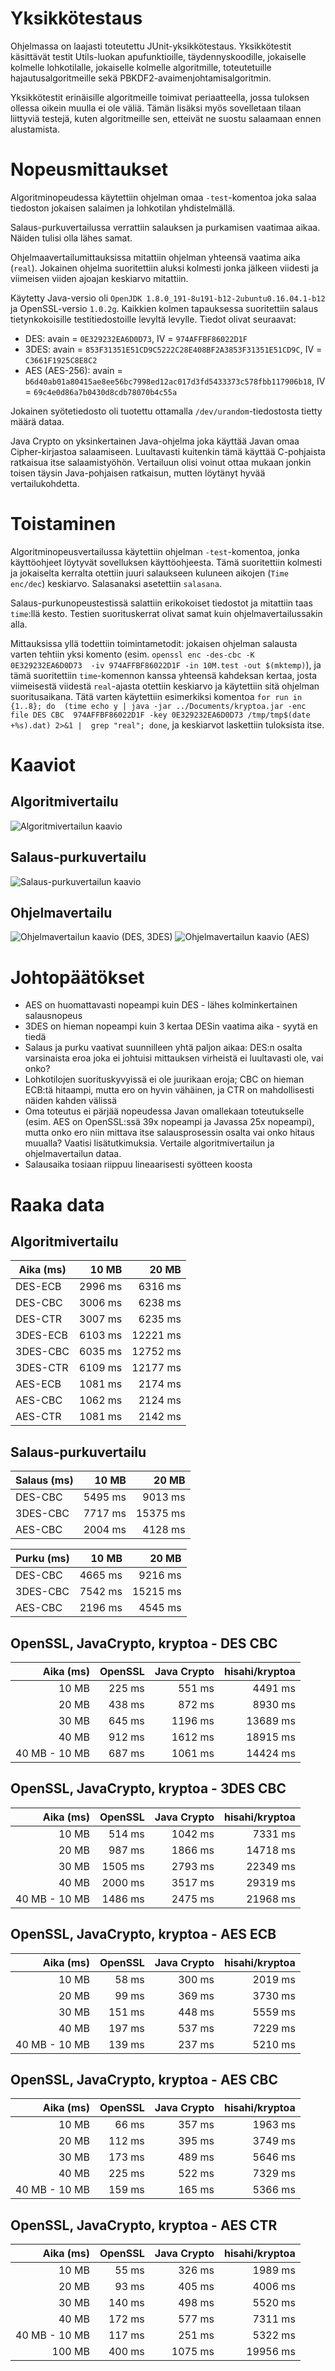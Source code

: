# Yksikkötestaus
Ohjelmassa on laajasti toteutettu JUnit-yksikkötestaus. Yksikkötestit
käsittävät testit Utils-luokan apufunktioille, täydennyskoodille,
jokaiselle kolmelle lohkotilalle, jokaiselle kolmelle algoritmille,
toteutetuille hajautusalgoritmeille sekä PBKDF2-avaimenjohtamisalgoritmin.

Yksikkötestit erinäisille algoritmeille toimivat periaatteella, jossa
tuloksen ollessa oikein muulla ei ole väliä. Tämän lisäksi myös sovelletaan
tilaan liittyviä testejä, kuten algoritmeille sen, etteivät ne suostu
salaamaan ennen alustamista.

# Nopeusmittaukset
Algoritminopeudessa käytettiin ohjelman omaa `-test`-komentoa joka
salaa tiedoston jokaisen salaimen ja lohkotilan yhdistelmällä.

Salaus-purkuvertailussa verrattiin salauksen ja purkamisen vaatimaa
aikaa. Näiden tulisi olla lähes samat.

Ohjelmaavertailumittauksissa mitattiin ohjelman yhteensä vaatima aika 
(`real`). Jokainen ohjelma suoritettiin aluksi kolmesti jonka jälkeen 
viidesti ja viimeisen viiden ajoajan keskiarvo mitattiin.

Käytetty Java-versio oli `OpenJDK 1.8.0_191-8u191-b12-2ubuntu0.16.04.1-b12` 
ja OpenSSL-versio `1.0.2g`. Kaikkien kolmen tapauksessa suoritettiin
salaus tietynkokoisille testitiedostoille levyltä levylle. Tiedot olivat
seuraavat:

* DES: avain = `0E329232EA6D0D73`, IV = `974AFFBF86022D1F`
* 3DES: avain = `853F31351E51CD9C5222C28E408BF2A3853F31351E51CD9C`,
        IV = `C3661F1925C8E8C2`
* AES (AES-256): avain = 
      `b6d40ab01a80415ae8ee56bc7998ed12ac017d3fd5433373c578fbb117906b18`,
        IV = `69c4e0d86a7b0430d8cdb78070b4c55a`

Jokainen syötetiedosto oli tuotettu ottamalla `/dev/urandom`-tiedostosta
tietty määrä dataa.

Java Crypto on yksinkertainen Java-ohjelma joka käyttää Javan omaa
Cipher-kirjastoa salaamiseen. Luultavasti kuitenkin tämä käyttää
C-pohjaista ratkaisua itse salaamistyöhön. Vertailuun olisi voinut
ottaa mukaan jonkin toisen täysin Java-pohjaisen ratkaisun, mutten
löytänyt hyvää vertailukohdetta.

# Toistaminen
Algoritminopeusvertailussa käytettiin ohjelman `-test`-komentoa, jonka
käyttöohjeet löytyvät sovelluksen käyttöohjeesta. Tämä suoritettiin kolmesti
ja jokaiselta kerralta otettiin juuri salaukseen kuluneen aikojen 
(`Time enc/dec`) keskiarvo. Salasanaksi asetettiin `salasana`.

Salaus-purkunopeustestissä salattiin erikokoiset tiedostot ja mitattiin
taas `time`:llä kesto. Testien suorituskerrat olivat samat kuin
ohjelmavertailussakin alla.

Mittauksissa yllä todettiin toimintametodit: jokaisen ohjelman salausta
varten tehtiin yksi komento (esim. `openssl enc -des-cbc -K 0E329232EA6D0D73 
-iv 974AFFBF86022D1F -in 10M.test -out $(mktemp)`), ja tämä suoritettiin
`time`-komennon kanssa yhteensä kahdeksan kertaa, josta viimeisestä viidestä
`real`-ajasta otettiin keskiarvo ja käytettiin sitä ohjelman suoritusaikana.
Tätä varten käytettiin esimerkiksi komentoa `for run in {1..8}; do 
(time echo y | java -jar ../Documents/kryptoa.jar -enc file DES CBC 
974AFFBF86022D1F -key 0E329232EA6D0D73 /tmp/tmp$(date +%s).dat) 2>&1 | 
grep "real"; done`, ja keskiarvot laskettiin tuloksista itse.

# Kaaviot

## Algoritmivertailu
![Algoritmivertailun kaavio](https://raw.githubusercontent.com/hisahi/tiralabra-2019-des-aes/master/doc/testaus_algoritmit.png)

## Salaus-purkuvertailu
![Salaus-purkuvertailun kaavio](https://raw.githubusercontent.com/hisahi/tiralabra-2019-des-aes/master/doc/testaus_encdec.png)

## Ohjelmavertailu
![Ohjelmavertailun kaavio (DES, 3DES)](https://raw.githubusercontent.com/hisahi/tiralabra-2019-des-aes/master/doc/testaus_vertailu_des.png)
![Ohjelmavertailun kaavio (AES)](https://raw.githubusercontent.com/hisahi/tiralabra-2019-des-aes/master/doc/testaus_vertailu_aes.png)

# Johtopäätökset
* AES on huomattavasti nopeampi kuin DES - lähes kolminkertainen salausnopeus
* 3DES on hieman nopeampi kuin 3 kertaa DESin vaatima aika - syytä en tiedä
* Salaus ja purku vaativat suunnilleen yhtä paljon aikaa: DES:n osalta
  varsinaista eroa joka ei johtuisi mittauksen virheistä ei luultavasti ole, 
  vai onko?
* Lohkotilojen suorituskyvyissä ei ole juurikaan eroja; CBC on hieman
  ECB:tä hitaampi, mutta ero on hyvin vähäinen, ja CTR on mahdollisesti
  näiden kahden välissä
* Oma toteutus ei pärjää nopeudessa Javan omallekaan toteutukselle
  (esim. AES on OpenSSL:ssä 39x nopeampi ja Javassa 25x nopeampi), mutta
  onko ero niin mittava itse salausprosessin osalta vai onko hitaus
  muualla? Vaatisi lisätutkimuksia. Vertaile algoritmivertailun ja
  ohjelmavertailun dataa.
* Salausaika tosiaan riippuu lineaarisesti syötteen koosta

# Raaka data

## Algoritmivertailu

| Aika (ms)     | 10 MB      | 20 MB      |
| ------------- | ----------:| ----------:|
| DES-ECB       |    2996 ms |    6316 ms |
| DES-CBC       |    3006 ms |    6238 ms |
| DES-CTR       |    3007 ms |    6235 ms |
| 3DES-ECB      |    6103 ms |   12221 ms |
| 3DES-CBC      |    6035 ms |   12752 ms |
| 3DES-CTR      |    6109 ms |   12177 ms |
| AES-ECB       |    1081 ms |    2174 ms |
| AES-CBC       |    1062 ms |    2124 ms |
| AES-CTR       |    1081 ms |    2142 ms |

## Salaus-purkuvertailu

| Salaus (ms)   | 10 MB      | 20 MB      |
| ------------- | ----------:| ----------:|
| DES-CBC       |    5495 ms |    9013 ms |
| 3DES-CBC      |    7717 ms |   15375 ms |
| AES-CBC       |    2004 ms |    4128 ms |

| Purku (ms)    | 10 MB      | 20 MB      |
| ------------- | ----------:| ----------:|
| DES-CBC       |    4665 ms |    9216 ms |
| 3DES-CBC      |    7542 ms |   15215 ms |
| AES-CBC       |    2196 ms |    4545 ms |

## OpenSSL, JavaCrypto, kryptoa - DES CBC

| Aika (ms)     | OpenSSL     | Java Crypto | **hisahi/kryptoa** |
| -------------:| -----------:| -----------:| ------------------:|
| 10 MB         |      225 ms |      551 ms |            4491 ms |
| 20 MB         |      438 ms |      872 ms |            8930 ms |
| 30 MB         |      645 ms |     1196 ms |           13689 ms |
| 40 MB         |      912 ms |     1612 ms |           18915 ms |
| 40 MB - 10 MB |      687 ms |     1061 ms |           14424 ms |

## OpenSSL, JavaCrypto, kryptoa - 3DES CBC

| Aika (ms)     | OpenSSL     | Java Crypto | **hisahi/kryptoa** |
| -------------:| -----------:| -----------:| ------------------:|
| 10 MB         |      514 ms |     1042 ms |            7331 ms |
| 20 MB         |      987 ms |     1866 ms |           14718 ms |
| 30 MB         |     1505 ms |     2793 ms |           22349 ms |
| 40 MB         |     2000 ms |     3517 ms |           29319 ms |
| 40 MB - 10 MB |     1486 ms |     2475 ms |           21968 ms |

## OpenSSL, JavaCrypto, kryptoa - AES ECB

| Aika (ms)     | OpenSSL     | Java Crypto | **hisahi/kryptoa** |
| -------------:| -----------:| -----------:| ------------------:|
| 10 MB         |       58 ms |      300 ms |            2019 ms |
| 20 MB         |       99 ms |      369 ms |            3730 ms |
| 30 MB         |      151 ms |      448 ms |            5559 ms |
| 40 MB         |      197 ms |      537 ms |            7229 ms |
| 40 MB - 10 MB |      139 ms |      237 ms |            5210 ms |

## OpenSSL, JavaCrypto, kryptoa - AES CBC

| Aika (ms)     | OpenSSL     | Java Crypto | **hisahi/kryptoa** |
| -------------:| -----------:| -----------:| ------------------:|
| 10 MB         |       66 ms |      357 ms |            1963 ms |
| 20 MB         |      112 ms |      395 ms |            3749 ms |
| 30 MB         |      173 ms |      489 ms |            5646 ms |
| 40 MB         |      225 ms |      522 ms |            7329 ms |
| 40 MB - 10 MB |      159 ms |      165 ms |            5366 ms |

## OpenSSL, JavaCrypto, kryptoa - AES CTR

| Aika (ms)     | OpenSSL     | Java Crypto | **hisahi/kryptoa** |
| -------------:| -----------:| -----------:| ------------------:|
| 10 MB         |       55 ms |      326 ms |            1989 ms |
| 20 MB         |       93 ms |      405 ms |            4006 ms |
| 30 MB         |      140 ms |      498 ms |            5520 ms |
| 40 MB         |      172 ms |      577 ms |            7311 ms |
| 40 MB - 10 MB |      117 ms |      251 ms |            5322 ms |
| 100 MB        |      400 ms |     1075 ms |           19956 ms |
